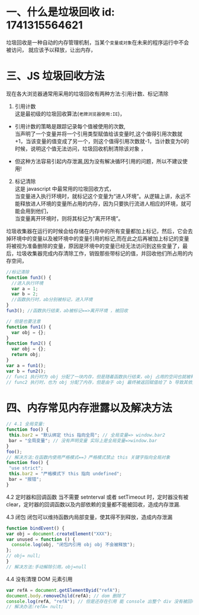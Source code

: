 
# 一、什么是垃圾回收  id: 1741315564621
垃圾回收是一种自动的内存管理机制，当某个`变量或对象`在未来的程序运行中不会被访问， 就应该予以释放，让出内存，



 # 三、JS 垃圾回收方法
现在各大浏览器通常用采用的垃圾回收有两种方法:引用计数、标记清除  

1. 引用计数  
这是最初级的垃圾回收算法(`老牌浏览器使用:IE`)，  
  - 引用计数的策略是跟踪记录每个值被使用的次数,  
当声明了一个变量并将一个引用类型赋值给该变量时,这个值得引用次数就+1，当该变量的值变成了另一个，则这个值得引用次数就-1，当计数变为0的时候，说明这个值无法访问，垃圾回收机制清除该对象 ，

  - 但这种方法容易引起内存泄漏,因为没有解决循环引用的问题，所以不建议使用!

2. 标记清除  
这是 javascript 中最常用的垃圾回收方式，  
当变量进入执行环境时，就标记这个变量为“进人环境”。从逻辑上讲，永远不能释放进人环境的变量所占用的内存，因为只要执行流进人相应的环境，就可能会用到他们，  
当变量离开环境时，则将其标记为"离开环境”。

垃圾收集器在运行的时候会给存储在内存中的所有变量都加上标记，然后，它会去掉环境中的变量以及被环境中的变量引用的标记,而在此之后再被加上标记的变量将被视为准备删除的变量，原因是环境中的变量已经无法访问到这些变量了，最后，垃圾收集器完成内存清除工作，销毁那些带标记的值，并回收他们所占用的内存空间，


```javascript
//标记清除
function fun3() {
  //进入执行环境
  var a = 1;
  var b = 2; 
  //函数执行时，ab分别被标记，进入环境
}
fun3(); //函数执行结束，ab被标记==>离开环境 ，被回收
```

```javascript
// 但是也要注意
function fun1() {
  var obj = {};
}
function fun2() {
  var obj = {};
  return obj;
}
var a = fun1();
var b = fun2();
// func1 执行时为 obj 分配了一块内存，但是随着函数执行结束，obj 占用的空间也就被释放了
// func2 执行时，也为 obj 分配了内存，但是由于 obj 最终被返回赋值给了 b 导致其依然被使用，所以 func2 中的 obj 占用的内存不会被释放
```

 # 四、内存常见内存泄露以及解决方法

 ```javascript
// 4.1 全局变量:
function foo() {
  this.bar2 = "默认绑定 this 指向全局"; // 全局变量=> window.bar2
  bar = "全局变量"; // 没有声明变量 实际上是全局变量=>window.bar
}
foo();
// 解决方法:在函数内使用严格模式==》严格模式禁止 this 关键字指向全局对象
function foo() {
  "use strict";
  this.bar2 = "严格模式下 this 指向 undefined";
  bar = "报错";
}
 ```

 4.2 定时器和回调函数
 当不需要 setnterval 或者 setTimeout 时，定时器没有被 clear，定时器的回调函数以及内部依赖的变量都不能被回收，造成内存泄漏.

 4.3 闭包
闭包可以维持函数内局部变量，使其得不到释放，造成内存泄漏
```javascript
function bindEvent() {
var obj = document.createElement("XXX");
var unused = function () {
  console.log(obj, "闭包内引用 obj obj 不会被释放");
};
// obj= null;
}
// 解决方法:手动解除引用，obj=null
```

4.4 没有清理 DOM 元素引用
```javascript
var refA = document.getElementByid("refA");
document.body.removeChild(refA); // dom 删除了
console.log(refA, "refÀ"); // 但是还存在引用 能 console 出整个 div 没有被回收
// 解决办法:refA= nult;
```

